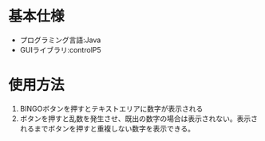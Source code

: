 # 基本仕様
- プログラミング言語:Java
- GUIライブラリ:controlP5

# 使用方法
1. BINGOボタンを押すとテキストエリアに数字が表示される
1. ボタンを押すと乱数を発生させ、既出の数字の場合は表示されない。表示されるまでボタンを押すと重複しない数字を表示できる。
